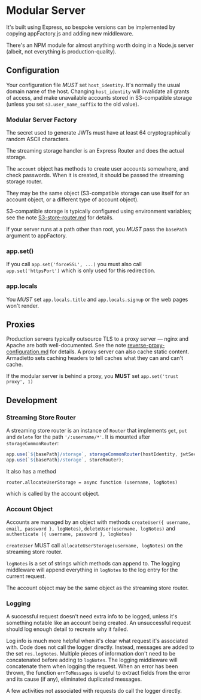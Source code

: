 # Modular Server

It's built using Express, so bespoke versions can be implemented by copying appFactory.js and adding new middleware.

There's an NPM module for almost anything worth doing in a Node.js server (albeit, not everything is production-quality).

## Configuration

Your configuration file *MUST* set `host_identity`.
It's normally the usual domain name of the host.
Changing `host_identity` will invalidate all grants of access, and make unavailable accounts stored in S3-compatible storage (unless you set `s3.user_name_suffix` to the old value).

### Modular Server Factory

The secret used to generate JWTs must have at least 64 cryptographically random ASCII characters.

The streaming storage handler is an Express Router and does the actual storage.

The `account` object has methods to create user accounts somewhere, and check passwords.
When it is created, it should be passed the streaming storage router.

They may be the same object (S3-compatible storage can use itself for an account object, or a different type of account object).

S3-compatible storage is typically configured using environment variables; see the note [S3-store-router.md](`./S3-store-router.md`) for details.

If your server runs at a path other than root, you *MUST* pass the `basePath` argument to appFactory.

### app.set()

If you call `app.set('forceSSL', ...)` you must also call `app.set('httpsPort')` which is only used for this redirection.

### app.locals

You *MUST* set `app.locals.title` and `app.locals.signup` or the web pages won't render.


## Proxies

Production servers typically outsource TLS to a proxy server — nginx and Apache are both well-documented.
See the note [reverse-proxy-configuration.md](`./reverse-proxy-configuration.md`) for details.
A proxy server can also cache static content. Armadietto sets caching headers to tell caches what they can and can't cache.

If the modular server is behind a proxy, you **MUST** set
`app.set('trust proxy', 1)`

## Development

### Streaming Store Router

A streaming store router is an instance of `Router` that
implements `get`, `put` and `delete` for the path
`'/:username/*'`. It is mounted after `storageCommonRouter`:
```javascript
app.use(`${basePath}/storage`, storageCommonRouter(hostIdentity, jwtSecret));
app.use(`${basePath}/storage`, storeRouter);
```

It also has a method
```
router.allocateUserStorage = async function (username, logNotes)
```
which is called by the account object.

### Account Object

Accounts are managed by an object with methods
`createUser({ username, email, password }, logNotes)`,
`deleteUser(username, logNotes)` and
`authenticate ({ username, password }, logNotes)`

`createUser` MUST call `allocateUserStorage(username, logNotes)`
on the streaming store router.

`logNotes` is a set of strings which methods can append to. The logging middleware will
append everything in `logNotes` to the log entry for the current
request.

The account object may be the same object as the streaming
store router.

### Logging

A successful request doesn't need extra info to be logged,
unless it's something notable like an account being created.
An unsuccessful request should log enough detail to recreate
why it failed.

Log info is much more helpful when it's clear what request
it's associated with. Code does not call the logger directly. Instead, messages are added to the set `res.logNotes`.
Multiple pieces of information don't need to be concatenated before adding to `logNotes`.  The logging middleware will
concatenate them when logging the request.
When an error has been thrown, the function `errToMessages`
is useful to extract fields from the error and its cause
(if any), eliminated duplicated messages.

A few activities not associated with requests do call the
logger directly.
